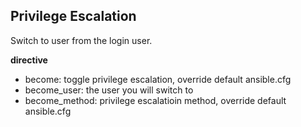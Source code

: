 ## Privilege Escalation ## 

Switch to user from the login user.   

**directive**
* become: toggle privilege escalation, override default ansible.cfg    
* become_user: the user you will switch to
* become_method: privilege escalatioin method, override default ansible.cfg   


